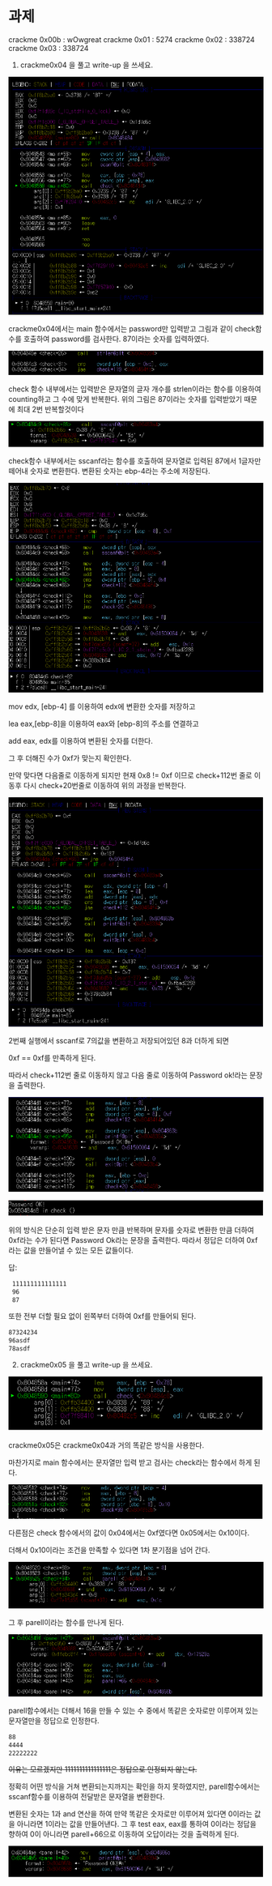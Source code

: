 # 과제 

crackme 0x00b : wOwgreat
crackme 0x01 : 5274
crackme 0x02 : 338724
crackme 0x03 : 338724


1. crackme0x04 을 풀고 write-up 을 쓰세요. 

![1](1.png)

 crackme0x04에서는 main 함수에서는 password만 입력받고 그림과 같이 check함수를 호출하여 password를 검사한다.
 87이라는 숫자를 입력하였다.
 
![2](2.png)

check 함수 내부에서는 입력받은 문자열의 글자 개수를 strlen이라는 함수를 이용하여 counting하고 그 수에 맞게 반복한다.
위의 그림은 87이라는 숫자를 입력받았기 때문에 최대 2번 반복할것이다

![3](3.png)

check함수 내부에서는 sscanf라는 함수를 호출하여 문자열로 입력된 87에서 1글자만 떼어내 숫자로 변환한다.
변환된 숫자는 ebp-4라는 주소에 저장된다.

![4](4.png)

mov edx, [ebp-4] 를 이용하여 edx에 변환한 숫자를 저장하고

lea eax,[ebp-8]을 이용하여 eax와 [ebp-8]의 주소를 연결하고

add eax, edx를 이용하여 변환된 숫자를 더한다.

그 후 더해진 수가 0xf가 맞는지 확인한다.

만약 맞다면 다음줄로 이동하게 되지만 현재 0x8 != 0xf 이므로 check+112번 줄로 이동후 다시 check+20번줄로 이동하여 위의 과정을 반복한다.

![5](5.png)

2번째 실행에서 sscanf로 7의값을 변환하고 저장되어있던 8과 더하게 되면

0xf == 0xf를 만족하게 된다.

따라서 check+112번 줄로 이동하지 않고 다음 줄로 이동하여 Password ok!라는 문장을 출력한다.

![7](7.png)


![6](6.png)

위의 방식은 단순히 입력 받은 문자 만큼 반복하며 문자를 숫자로 변환한 만큼 더하여 0xf라는 수가 된다면 Password Ok라는 문장을 출력한다.
따라서 정답은 더하여 0xf라는 값을 만들어낼 수 있는 모든 값들이다.
  
   답:

     111111111111111
     96
     87

또한 전부 더할 필요 없이 왼쪽부터 더하여 0xf를 만들어되 된다.

    87324234
    96asdf
    78asdf

2. crackme0x05 을 풀고 write-up 을 쓰세요. 

![8](8.png)

crackme0x05은 crackme0x04과 거의 똑같은 방식을 사용한다. 

마찬가지로 main 함수에서는 문자열만 입력 받고 검사는 check라는 함수에서 하게 된다.

![9](9.png)

다른점은 check 함수에서의 값이 0x04에서는 0xf였다면 0x05에서는 0x10이다.

더해서 0x10이라는 조건을 만족할 수 있다면 1차 분기점을 넘어 간다.

![10](10.png)

그 후 parell이라는 함수를 만나게 된다.

![11](11.png)

parell함수에서는 더해서 16을 만들 수 있는 수 중에서 똑같은 숫자로만 이루어져 있는 문자열만을 정답으로 인정한다. 

    88
    4444
    22222222
~~이유는 모르겠지만 1111111111111111은 정답으로 인정되지 않는다.~~

정확히 어떤 방식을 거쳐 변환되는지까지는 확인을 하지 못하였지만,
parell함수에서는 sscanf함수를 이용하여 전달받은 문자열을 변환한다.

변환된 숫자는 1과 and 연산을 하여 만약 똑같은 숫자로만 이루어져 있다면 0이라는 값을 아니라면 1이라는 값을 만들어낸다.
그 후 test eax, eax를 통하여 0이라는 정답을 향하여 0이 아니라면 parell+66으로 이동하여 오답이라는 것을 출력하게 된다.

![12](12.png)
